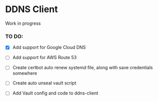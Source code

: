 # DDNS Client

Work in progress

### TO DO:
-  [x] Add support for Google Cloud DNS
-  [ ] Add support for AWS Route 53 

- [ ] Create certbot auto renew systemd file, along with save credentials somewhere
- [ ] Create auto unseal vault script
- [ ] Add Vault config and code to ddns-client
